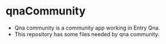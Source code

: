 # qnaCommunity
- Qna community is a community app working in Entry Qna.
- This repository has some files needed by qna community.
